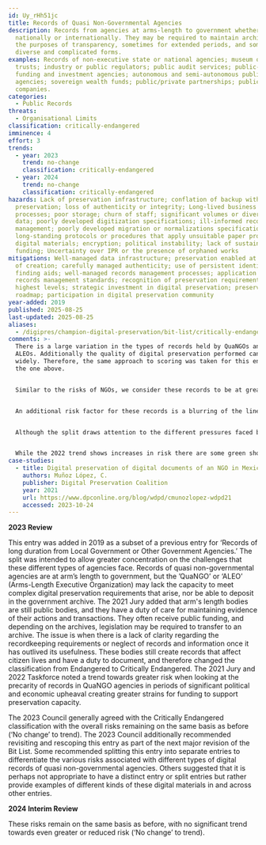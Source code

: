 ```yaml
---
id: Uy_rHh51jc
title: Records of Quasi Non-Governmental Agencies
description: Records from agencies at arms-length to government whether locally,
  nationally or internationally. They may be required to maintain archives for
  the purposes of transparency, sometimes for extended periods, and sometimes in
  diverse and complicated forms.
examples: Records of non-executive state or national agencies; museum or leisure
  trusts; industry or public regulators; public audit services; public-good
  funding and investment agencies; autonomous and semi-autonomous public
  agencies; sovereign wealth funds; public/private partnerships; publicly owned
  companies.
categories:
  - Public Records
threats:
  - Organisational Limits
classification: critically-endangered
imminence: 4
effort: 3
trends:
  - year: 2023
    trend: no-change
    classification: critically-endangered
  - year: 2024
    trend: no-change
    classification: critically-endangered
hazards: Lack of preservation infrastructure; conflation of backup with
  preservation; loss of authenticity or integrity; Long-lived business
  processes; poor storage; churn of staff; significant volumes or diversity of
  data; poorly developed digitization specifications; ill-informed records
  management; poorly developed migration or normalizations specifications;
  long-standing protocols or procedures that apply unsuitable paper processes to
  digital materials; encryption; political instability; lack of sustained
  funding; Uncertainty over IPR or the presence of orphaned works
mitigations: Well-managed data infrastructure; preservation enabled at the point
  of creation; carefully managed authenticity; use of persistent identifiers;
  finding aids; well-managed records management processes; application of
  records management standards; recognition of preservation requirements at
  highest levels; strategic investment in digital preservation; preservation
  roadmap; participation in digital preservation community
year-added: 2019
published: 2025-08-25
last-updated: 2025-08-25
aliases:
  - /digipres/champion-digital-preservation/bit-list/critically-endangered/bitlist-records-of-quangos
comments: >-
  There is a large variation in the types of records held by QuaNGOs and/or
  ALEOs. Additionally the quality of digital preservation performed can vary
  widely. Therefore, the same approach to scoring was taken for this entry as
  the one above.


  Similar to the risks of NGOs, we consider these records to be at greater risk due to there being less regulation, and the regulations that exist being less stringently enforced.


  An additional risk factor for these records is a blurring of the lines of responsibility, which can lead to records 'falling through gaps', or to difficulties funding digital preservation practice. This can be further complicated by outdated legislation which does not take into account the complexity of privatisation and public/private partnerships.


  Although the split draws attention to the different pressures faced by QuaNGOs it could be further subdivided into legally required public records and additional information that may enrich our digital preservation of society. The classification assumes that the roles and requirements for records management are clearly defined, but if this is not the case or there are inadequate resources to match the requirements, then the risk goes up.


  While the 2022 trend shows increases in risk there are some green shoots of hope in Ireland found when working actively with the agencies, and communicating some of the concerns they have for their data so there's better awareness and hopefully that will turn into action.
case-studies:
  - title: Digital preservation of digital documents of an NGO in Mexico
    authors: Muñoz López, C.
    publisher: Digital Preservation Coalition
    year: 2021
    url: https://www.dpconline.org/blog/wdpd/cmunozlopez-wdpd21
    accessed: 2023-10-24
---
```

**2023 Review**

This entry was added in 2019 as a subset of a previous entry for ‘Records of long duration from Local Government or Other Government Agencies.’ The split was intended to allow greater concentration on the challenges that these different types of agencies face. Records of quasi non-governmental agencies are at arm’s length to government, but the ’QuaNGO’ or ‘ALEO’ (Arms-Length Executive Organization) may lack the capacity to meet complex digital preservation requirements that arise, nor be able to deposit in the government archive. The 2021 Jury added that arm's length bodies are still public bodies, and they have a duty of care for maintaining evidence of their actions and transactions. They often receive public funding, and depending on the archives, legislation may be required to transfer to an archive. The issue is when there is a lack of clarity regarding the recordkeeping requirements or neglect of records and information once it has outlived its usefulness. These bodies still create records that affect citizen lives and have a duty to document, and therefore changed the classification from Endangered to Critically Endangered. The 2021 Jury and 2022 Taskforce noted a trend towards greater risk when looking at the precarity of records in QuaNGO agencies in periods of significant political and economic upheaval creating greater strains for funding to support preservation capacity.

The 2023 Council generally agreed with the Critically Endangered classification with the overall risks remaining on the same basis as before (‘No change’ to trend). The 2023 Council additionally recommended revisiting and rescoping this entry as part of the next major revision of the Bit List. Some recommended splitting this entry into separate entries to differentiate the various risks associated with different types of digital records of quasi non-governmental agencies. Others suggested that it is perhaps not appropriate to have a distinct entry or split entries but rather provide examples of different kinds of these digital materials in and across other entries.

**2024 Interim Review**

These risks remain on the same basis as before, with no significant trend towards even greater or reduced risk (‘No change’ to trend).
